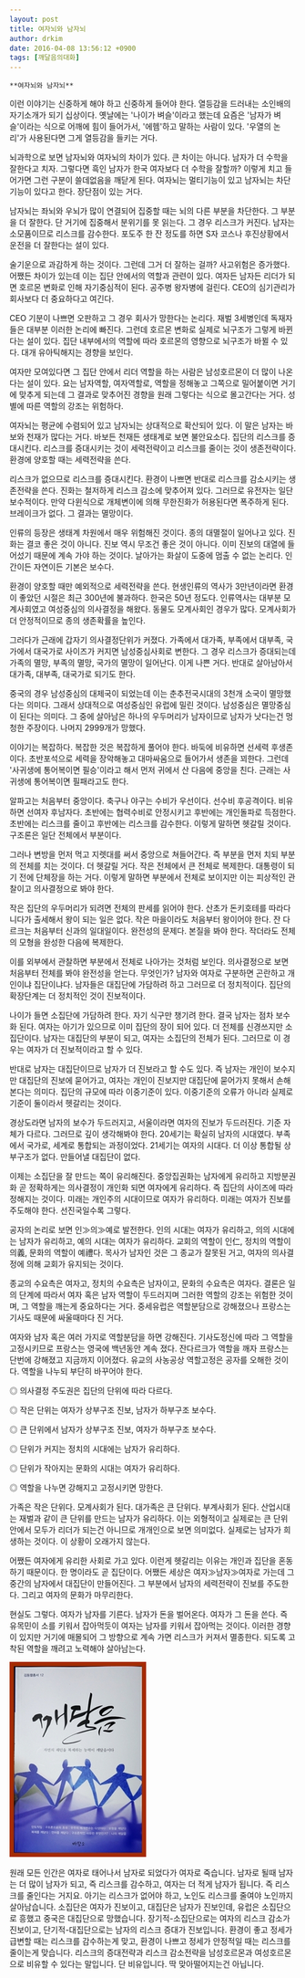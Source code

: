 ```yaml
---
layout: post
title: 여자뇌와 남자뇌
author: drkim
date: 2016-04-08 13:56:12 +0900
tags: [깨달음의대화]
---
```

 

    **여자뇌와 남자뇌**

  


이런 이야기는 신중하게 해야 하고 신중하게 들어야 한다. 열등감을 드러내는 소인배의 자기소개가 되기 십상이다. 옛날에는 '나이가 벼슬'이라고 했는데 요즘은 '남자가 벼슬'이라는 식으로 어깨에 힘이 들어가서, '에헴'하고 말하는 사람이 있다. '우열의 논리'가 사용된다면 그게 열등감을 들키는 거다. 

  


뇌과학으로 보면 남자뇌와 여자뇌의 차이가 있다. 큰 차이는 아니다. 남자가 더 수학을 잘한다고 치자. 그렇다면 흑인 남자가 한국 여자보다 더 수학을 잘할까? 이렇게 치고 들어가면 그런 구분이 쓸데없음을 깨닫게 된다. 여자뇌는 멀티기능이 있고 남자뇌는 차단기능이 있다고 한다. 장단점이 있는 거다.

  


남자뇌는 좌뇌와 우뇌가 많이 연결되어 집중할 때는 뇌의 다른 부분을 차단한다. 그 부분을 더 잘한다. 단 거기에 집중해서 분위기를 못 읽는다. 그 경우 리스크가 커진다. 남자는 소모품이므로 리스크를 감수한다. 포도주 한 잔 정도를 하면 S자 코스나 후진상황에서 운전을 더 잘한다는 설이 있다. 

  


술기운으로 과감하게 하는 것이다. 그런데 그거 더 잘하는 걸까? 사고위험은 증가했다. 어쨌든 차이가 있는데 이는 집단 안에서의 역할과 관련이 있다. 여자든 남자든 리더가 되면 호르몬 변화로 인해 자기중심적이 된다. 공주병 왕자병에 걸린다. CEO의 심기관리가 회사보다 더 중요하다고 여긴다. 

  


CEO 기분이 나쁘면 오판하고 그 경우 회사가 망한다는 논리다. 재벌 3세병인데 독재자들은 대부분 이러한 논리에 빠진다. 그런데 호르몬 변화로 실제로 뇌구조가 그렇게 바뀐다는 설이 있다. 집단 내부에서의 역할에 따라 호르몬의 영향으로 뇌구조가 바뀔 수 있다. 대개 유아틱해지는 경향을 보인다.

  


여자만 모여있다면 그 집단 안에서 리더 역할을 하는 사람은 남성호르몬이 더 많이 나온다는 설이 있다. 요는 남자역할, 여자역할로, 역할을 정해놓고 그쪽으로 밀어붙이면 거기에 맞추게 되는데 그 결과로 맞추어진 경향을 원래 그렇다는 식으로 몰고간다는 거다. 성별에 따른 역할의 강조는 위험하다. 

  


여자뇌는 평균에 수렴되어 있고 남자뇌는 상대적으로 확산되어 있다. 이 말은 남자는 바보와 천재가 많다는 거다. 바보든 천재든 생태계로 보면 불안요소다. 집단의 리스크를 증대시킨다. 리스크를 증대시키는 것이 세력전략이고 리스크를 줄이는 것이 생존전략이다. 환경에 양호할 때는 세력전략을 쓴다. 

  


리스크가 없으므로 리스크를 증대시킨다. 환경이 나쁘면 반대로 리스크를 감소시키는 생존전략을 쓴다. 진화는 철저하게 리스크 감소에 맞추어져 있다. 그러므로 유전자는 일단 보수적이다. 만약 다윈식으로 개체변이에 의해 무한진화가 허용된다면 폭주하게 된다. 브레이크가 없다. 그 결과는 멸망이다. 

  


인류의 등장은 생태계 차원에서 매우 위험해진 것이다. 종의 대멸절이 일어나고 있다. 진화는 결코 좋은 것이 아니다. 진보 역시 무조건 좋은 것이 아니다. 이미 진보의 대열에 들어섰기 때문에 계속 가야 하는 것이다. 날아가는 화살이 도중에 멈출 수 없는 논리다. 인간이든 자연이든 기본은 보수다.

  


환경이 양호할 때만 예외적으로 세력전략을 쓴다. 현생인류의 역사가 3만년이라면 환경이 좋았던 시절은 최근 300년에 불과하다. 한국은 50년 정도다. 인류역사는 대부분 모계사회였고 여성중심의 의사결정을 해왔다. 동물도 모계사회인 경우가 많다. 모계사회가 더 안정적이므로 종의 생존확률을 높인다.

  


그러다가 근래에 갑자기 의사결정단위가 커졌다. 가족에서 대가족, 부족에서 대부족, 국가에서 대국가로 사이즈가 커지면 남성중심사회로 변한다. 그 경우 리스크가 증대되는데 가족의 멸망, 부족의 멸망, 국가의 멸망이 일어난다. 이게 나쁜 거다. 반대로 살아남아서 대가족, 대부족, 대국가로 되기도 한다. 

  


중국의 경우 남성중심의 대제국이 되었는데 이는 춘추전국시대의 3천개 소국이 멸망했다는 의미다. 그래서 상대적으로 여성중심인 유럽에 밀린 것이다. 남성중심은 멸망중심이 된다는 의미다. 그 중에 살아남은 하나의 우두머리가 남자이므로 남자가 낫다는건 멍청한 주장이다. 나머지 2999개가 망했다. 

  


이야기는 복잡하다. 복잡한 것은 복잡하게 풀어야 한다. 바둑에 비유하면 선세력 후생존이다. 초반포석으로 세력을 장악해놓고 대마싸움으로 들어가서 생존을 꾀한다. 그런데 '사귀생에 통어복이면 필승'이라고 해서 먼저 귀에서 산 다음에 중앙을 친다. 근래는 사귀생에 통어복이면 필패라고도 한다.

  


알파고는 처음부터 중앙이다. 축구나 야구는 수비가 우선이다. 선수비 후공격이다. 비유하면 선여자 후남자다. 초반에는 협력수비로 안정시키고 후반에는 개인돌파로 득점한다. 초반에는 리스크를 줄이고 후반에는 리스크를 감수한다. 이렇게 말하면 헷갈릴 것이다. 구조론은 일단 전체에서 부분이다. 

  


그러나 변방을 먼저 먹고 지렛대를 써서 중앙으로 쳐들어간다. 즉 부분을 먼저 치되 부분의 전체를 치는 것이다. 더 헷갈릴 거다. 작은 전체에서 큰 전체로 복제한다. 대통령이 되기 전에 단체장을 하는 거다. 이렇게 말하면 부분에서 전체로 보이지만 이는 피상적인 관찰이고 의사결정으로 봐야 한다.

  


작은 집단의 우두머리가 되려면 전체의 판세를 읽어야 한다. 산초가 돈키호테를 따라다니다가 출세해서 왕이 되는 일은 없다. 작은 마을이라도 처음부터 왕이어야 한다. 잔 다르크는 처음부터 신과의 일대일이다. 완전성의 문제다. 본질을 봐야 한다. 작더라도 전체의 모형을 완성한 다음에 복제한다. 

  


이를 외부에서 관찰하면 부분에서 전체로 나아가는 것처럼 보인다. 의사결정으로 보면 처음부터 전체를 봐야 완전성을 얻는다. 무엇인가? 남자와 여자로 구분하면 곤란하고 개인이냐 집단이냐다. 남자들은 대집단에 가담하려 하고 그러므로 더 정치적이다. 집단의 확장단계는 더 정치적인 것이 진보적이다. 

  


나이가 들면 소집단에 가담하려 한다. 자기 식구만 챙기려 한다. 결국 남자는 점차 보수화 된다. 여자는 아기가 있으므로 이미 집단의 장이 되어 있다. 더 전체를 신경쓰지만 소집단이다. 남자는 대집단의 부분이 되고, 여자는 소집단의 전체가 된다. 그러므로 이 경우는 여자가 더 진보적이라고 할 수 있다. 

  


반대로 남자는 대집단이므로 남자가 더 진보라고 할 수도 있다. 즉 남자는 개인이 보수지만 대집단의 진보에 묻어가고, 여자는 개인이 진보지만 대집단에 묻어가지 못해서 손해본다는 의미다. 집단의 규모에 따라 이중기준이 있다. 이중기준의 오류가 아니라 실제로 기준이 둘이라서 헷갈리는 것이다.

  


경상도라면 남자의 보수가 두드러지고, 서울이라면 여자의 진보가 두드러진다. 기준 자체가 다르다. 그러므로 깊이 생각해봐야 한다. 20세기는 확실히 남자의 시대였다. 부족에서 국가로, 세계로 통합되는 과정이었다. 21세기는 여자의 시대다. 더 이상 통합될 상부구조가 없다. 만들어낼 대집단이 없다. 

  


이제는 소집단을 잘 만드는 쪽이 유리해진다. 중앙집권화는 남자에게 유리하고 지방분권화 곧 정확하게는 의사결정이 개인화 되면 여자에게 유리하다. 즉 집단의 사이즈에 따라 정해지는 것이다. 미래는 개인주의 시대이므로 여자가 유리하다. 미래는 여자가 진보를 주도해야 한다. 선진국일수록 그렇다.

  


공자의 논리로 보면 인≫의≫예로 발전한다. 인의 시대는 여자가 유리하고, 의의 시대에는 남자가 유리하고, 예의 시대는 여자가 유리하다. 교회의 역할이 인仁, 정치의 역할이 의義, 문화의 역할이 예禮다. 목사가 남자인 것은 그 종교가 잘못된 거고, 여자의 의사결정에 의해 교회가 유지되는 것이다. 

  


종교의 수요측은 여자고, 정치의 수요측은 남자이고, 문화의 수요측은 여자다. 결론은 일의 단계에 따라서 여자 혹은 남자 역할이 두드러지며 그러한 역할의 강조는 위험한 것이며, 그 역할을 깨는게 중요하다는 거다. 중세유럽은 역할분담으로 강해졌으나 프랑스는 기사도 때문에 싸울때마다 진 거다.

  


여자와 남자 혹은 여러 가지로 역할분담을 하면 강해진다. 기사도정신에 따라 그 역할을 고정시키므로 프랑스는 영국에 백년동안 계속 졌다. 잔다르크가 역할을 깨자 프랑스는 단번에 강해졌고 지금까지 이어졌다. 유교의 사농공상 역할고정은 공자를 오해한 것이다. 역할을 나누되 부단히 바꾸어야 한다. 

  


◎ 의사결정 주도권은 집단의 단위에 따라 다르다.  
      
◎ 작은 단위는 여자가 상부구조 진보, 남자가 하부구조 보수다.  
      
◎ 큰 단위에서 남자가 상부구조 진보, 여자가 하부구조 보수다.  
      
◎ 단위가 커지는 정치의 시대에는 남자가 유리하다.  
      
◎ 단위가 작아지는 문화의 시대는 여자가 유리하다.  
      
◎ 역할을 나누면 강해지고 고정시키면 망한다. 

  


가족은 작은 단위다. 모계사회가 된다. 대가족은 큰 단위다. 부계사회가 된다. 산업시대는 재벌과 같이 큰 단위를 만드는 남자가 유리하다. 이는 외형적이고 실제로는 큰 단위 안에서 모두가 리더가 되는건 아니므로 개개인으로 보면 의미없다. 실제로는 남자가 희생하는 것이다. 이 상황이 오래가지 않는다.

  


어쨌든 여자에게 유리한 사회로 가고 있다. 이런게 헷갈리는 이유는 개인과 집단을 혼동하기 때문이다. 한 명이라도 곧 집단이다. 어쨌든 세상은 여자≫남자≫여자로 가는데 그 중간의 남자에서 대집단이 만들어진다. 그 부분에서 남자의 세력전략이 진보를 주도한다. 그리고 여자의 문화가 마무리한다.

  


현실도 그렇다. 여자가 남자를 기른다. 남자가 돈을 벌어온다. 여자가 그 돈을 쓴다. 즉 유목민이 소를 키워서 잡아먹듯이 여자는 남자를 키워서 잡아먹는 것이다. 이러한 경향이 있지만 거기에 매몰되어 그 방향으로 계속 가면 리스크가 커져서 멸종한다. 되도록 고착된 역할을 깨려고 노력해야 살아남는다. 

  



![](/files/attach/images/198/255/696/aDSC01523.JPG)   


  


원래 모든 인간은 여자로 태어나서 남자로 되었다가 여자로 죽습니다. 남자로 될때 남자는 더 많이 남자가 되고, 즉 리스크를 감수하고, 여자는 더 적게 남자가 됩니다. 즉 리스크를 줄인다는 거지요. 아기는 리스크가 없어야 하고, 노인도 리스크를 줄여야 노인까지 살아남습니다. 소집단은 여자가 진보이고, 대집단은 남자가 진보인데, 유럽은 소집단으로 흥했고 중국은 대집단으로 망했습니다. 장기적-소집단으로는 여자의 리스크 감소가 진보이고, 단기적-대집단으로는 남자의 리스크 증대가 진보입니다. 환경이 좋고 정세가 급변할 때는 리스크를 감수하는게 맞고, 환경이 나쁘고 정세가 안정적일 때는 리스크를 줄이는게 맞습니다. 리스크의 증대전략과 리스크 감소전략을 남성호르몬과 여성호르몬으로 비유할 수 있다는 말입니다. 단 비유입니다. 딱 맞아떨어지는건 아닙니다.